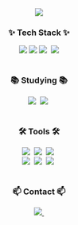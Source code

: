 <div align="center">
 <img src="https://capsule-render.vercel.app/api?type=wave&height=300&color=99CCFF&text=Welcome%20to%20my%20GitHub:)&reversal=false" />
</div>

<!--내용 부분-->
<h3 align="center">✨ Tech Stack ✨</h3>
<div align="center">
  <img src="https://img.shields.io/badge/JAVA-007396?style=for-the-badge&logo=java&logoColor=white">
  <img src="https://img.shields.io/badge/C-7FFF00?style=for-the-badge&logo=C&logoColor=white">
  <img src="https://img.shields.io/badge/python-3670A0?style=for-the-badge&logo=python&logoColor=ffdd54" />&nbsp
 <img src="https://img.shields.io/badge/MySQL-00758F?style=for-the-badge&logo=MySQL&logoColor=white">
</div>

<br>
<h3 align="center">📚 Studying 📚</h3>
<div align="center">
  <img src="https://img.shields.io/badge/Kotlin-F18E33?style=for-the-badge&logo=Kotlin&logoColor=white" />&nbsp
  <img src="https://img.shields.io/badge/React%20Query-FF4154?style=for-the-badge&logo=react%20query&logoColor=white" />&nbsp
</div>

<br>

<h3 align="center">🛠 Tools 🛠</h3>
<div align="center">
  <img src="https://img.shields.io/badge/Visual Studio-5C2D91?style=for-the-badge&logo=Visual Studio&logoColor=white" />&nbsp
  <img src="https://img.shields.io/badge/VSCode-007ACC?style=for-the-badge&logo=visual-studio-code&logoColor=22ABF3" />&nbsp
  <img src="https://img.shields.io/badge/Eclipse-2C2255?style=for-the-badge&logo=Eclipse IDE&logoColor=F37726" />&nbsp
</div>

<div align="center">
 <img src="https://img.shields.io/badge/github-181717.svg?style=for-the-badge&logo=github&logoColor=white" />&nbsp
  <img src="https://img.shields.io/badge/Notion-F3F3F3.svg?style=for-the-badge&logo=notion&logoColor=black" />&nbsp
 <img src="https://img.shields.io/badge/Android Stuido-3DDC84?style=for-the-badge&logo=Android&logoColor=F9AB00" />&nbsp
</div>

<br>

<h3 align="center">📫 Contact 📫</h3>
<div align="center">
  <a href="jerry0806@naver.com">
    <img
      src="https://img.shields.io/badge/jerry0806@naver.com-D14836?style=for-the-badge&logo=gmail&logoColor=white"/>&nbsp
  </a>
</div>
